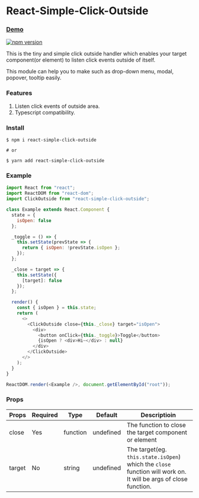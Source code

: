 # React-Simple-Click-Outside

### [Demo](https://mattdamon108.github.io/react-simple-click-outside/)

[![npm version](https://badge.fury.io/js/react-simple-click-outside.svg)](https://badge.fury.io/js/react-simple-click-outside)

This is the tiny and simple click outside handler which enables your target component(or element) to listen click events outside of itself.

This module can help you to make such as drop-down menu, modal, popover, tooltip easily.

### Features

1. Listen click events of outside area.
2. Typescript compatibility.

### Install

```shell
$ npm i react-simple-click-outside

# or

$ yarn add react-simple-click-outside
```

### Example

```javascript
import React from "react";
import ReactDOM from "react-dom";
import ClickOutside from "react-simple-click-outside";

class Example extends React.Component {
  state = {
    isOpen: false
  };

  _toggle = () => {
    this.setState(prevState => {
      return { isOpen: !prevState.isOpen };
    });
  };

  _close = target => {
    this.setState({
      [target]: false
    });
  };

  render() {
    const { isOpen } = this.state;
    return (
      <>
        <ClickOutside close={this._close} target="isOpen">
          <div>
            <button onClick={this._toggle}>Toggle</button>
            {isOpen ? <div>Hi~</div> : null}
          </div>
        </ClickOutside>
      </>
    );
  }
}

ReactDOM.render(<Example />, document.getElementById("root"));
```

### Props

| Props  | Required | Type     | Default   | Descriptioin                                                                                                    |
| ------ | -------- | -------- | --------- | --------------------------------------------------------------------------------------------------------------- |
| close  | Yes      | function | undefined | The function to close the target component or element                                                           |
| target | No       | string   | undefined | The target(eg. `this.state.isOpen`) which the `close` function will work on. It will be args of close function. |